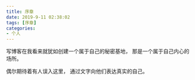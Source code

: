 ```yaml
---
title: 序章
date: 2019-9-11 02:38:02
tags: [序章]
categories:
- 个人
---
```


写博客在我看来就犹如创建一个属于自己的秘密基地，
那是一个属于自己内心的场所。

偶尔期待着有人误入这里，
通过文字向他们表达真实的自己。

